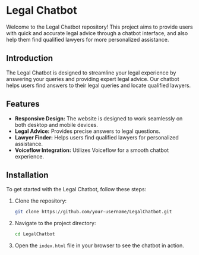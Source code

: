 # Legal Chatbot

Welcome to the Legal Chatbot repository! This project aims to provide users with quick and accurate legal advice through a chatbot interface, and also help them find qualified lawyers for more personalized assistance.

## Introduction

The Legal Chatbot is designed to streamline your legal experience by answering your queries and providing expert legal advice. Our chatbot helps users find answers to their legal queries and locate qualified lawyers.

## Features

- **Responsive Design:** The website is designed to work seamlessly on both desktop and mobile devices.
- **Legal Advice:** Provides precise answers to legal questions.
- **Lawyer Finder:** Helps users find qualified lawyers for personalized assistance.
- **Voiceflow Integration:** Utilizes Voiceflow for a smooth chatbot experience.

## Installation

To get started with the Legal Chatbot, follow these steps:

1. Clone the repository:

    ```bash
    git clone https://github.com/your-username/LegalChatbot.git
    ```

2. Navigate to the project directory:

    ```bash
    cd LegalChatbot
    ```

3. Open the `index.html` file in your browser to see the chatbot in action.
